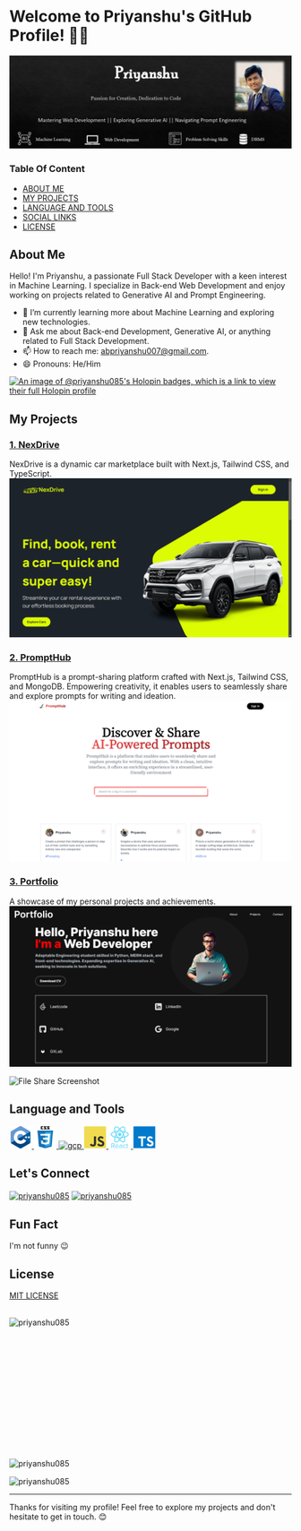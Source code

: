 # Welcome to Priyanshu's GitHub Profile! 👨‍💻

![Profile Banner](/Banner.png)


### Table Of Content
- [ABOUT ME](#about-me)
- [MY PROJECTS](#my-projects)
- [LANGUAGE AND TOOLS](#language-and-tools)
- [SOCIAL LINKS](#lets-connect)
- [LICENSE](#license)

## About Me
Hello! I'm Priyanshu, a passionate Full Stack Developer with a keen interest in Machine Learning. I specialize in Back-end Web Development and enjoy working on projects related to Generative AI and Prompt Engineering.

- 🌱 I’m currently learning more about Machine Learning and exploring new technologies.
- 💬 Ask me about Back-end Development, Generative AI, or anything related to Full Stack Development.
- 📫 How to reach me: abpriyanshu007@gmail.com.
- 😄 Pronouns: He/Him

[![An image of @priyanshu085's Holopin badges, which is a link to view their full Holopin profile](https://holopin.me/priyanshu085)](https://holopin.io/@priyanshu085)

## My Projects

### [1. NexDrive](https://github.com/Priyanshu085/NexDrive)
NexDrive is a dynamic car marketplace built with Next.js, Tailwind CSS, and TypeScript.
![NexDrive Screenshot](/screenshots/NexDrive.png)

### [2. PromptHub](https://github.com/Priyanshu085/Prompthub)
PromptHub is a prompt-sharing platform crafted with Next.js, Tailwind CSS, and MongoDB. Empowering creativity, it enables users to seamlessly share and explore prompts for writing and ideation.
![PromptHub Screenshot](/screenshots/Prompthub.png)

### [3. Portfolio](https://github.com/Priyanshu085/Portfolio)
A showcase of my personal projects and achievements.
![Portfolio Screenshot](/screenshots/Portfolio.png)

![File Share Screenshot](https://example.com/file-share-screenshot.png)

## Language and Tools
<p align="left"> 
<a href="https://www.w3schools.com/cpp/" target="_blank" rel="noreferrer"> <img src="https://raw.githubusercontent.com/devicons/devicon/master/icons/cplusplus/cplusplus-original.svg" alt="cplusplus" width="40" height="40"/> </a>
<a href="https://www.w3schools.com/css/" target="_blank" rel="noreferrer"> <img src="https://raw.githubusercontent.com/devicons/devicon/master/icons/css3/css3-original-wordmark.svg" alt="css3" width="40" height="40"/> </a> 
<a href="https://cloud.google.com" target="_blank" rel="noreferrer"> <img src="https://www.vectorlogo.zone/logos/google_cloud/google_cloud-icon.svg" alt="gcp" width="40" height="40"/> </a> 
<a href="https://developer.mozilla.org/en-US/docs/Web/JavaScript" target="_blank" rel="noreferrer"> <img src="https://raw.githubusercontent.com/devicons/devicon/master/icons/javascript/javascript-original.svg" alt="javascript" width="40" height="40"/> </a> 
<a href="https://reactjs.org/" target="_blank" rel="noreferrer"> <img src="https://raw.githubusercontent.com/devicons/devicon/master/icons/react/react-original-wordmark.svg" alt="react" width="40" height="40"/> </a> 
<a href="https://www.typescriptlang.org/" target="_blank" rel="noreferrer"> <img src="https://raw.githubusercontent.com/devicons/devicon/master/icons/typescript/typescript-original.svg" alt="typescript" width="40" height="40"/> </a> 
</p>

## Let's Connect

<a href="https://linkedin.com/in/priyanshu085" target="blank"><img align="center" src="https://raw.githubusercontent.com/rahuldkjain/github-profile-readme-generator/master/src/images/icons/Social/linked-in-alt.svg" alt="priyanshu085" height="30" width="40" /></a> 
<a href="https://www.leetcode.com/priyanshu085" target="blank"><img align="center" src="https://raw.githubusercontent.com/rahuldkjain/github-profile-readme-generator/master/src/images/icons/Social/leet-code.svg" alt="priyanshu085" height="30" width="40" /></a>
</p>

<!-- 
- [Leetcode](https://leetcode.com/Priyanshu085/)
- [LinkedIn](https://www.linkedin.com/in/Priyanshu085/)
- [Google Developer Console](https://g.dev/priyanshu085) -->

## Fun Fact
I'm not funny 😉

## License
[MIT LICENSE](LICENSE)

<br>

<img align="left" src="https://github-readme-stats.vercel.app/api/top-langs?username=priyanshu085&show_icons=true&locale=en&layout=compact" alt="priyanshu085" width="400" height="250" />

&nbsp;<img align="center" src="https://github-readme-stats.vercel.app/api?username=priyanshu085&show_icons=true&locale=en" alt="priyanshu085" width="400" height="250" />

<img align="center" src="https://github-readme-streak-stats.herokuapp.com/?user=priyanshu085&" width="1000"  alt="priyanshu085" />

---

Thanks for visiting my profile! Feel free to explore my projects and don't hesitate to get in touch. 😊

